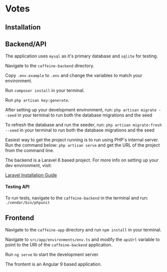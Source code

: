 # Votes

## Installation

## Backend/API

The application uses `mysql` as it's primary database and `sqlite` for testing.

Navigate to the `caffeine-backend` directory.

Copy `.env.example` to `.env` and change the variables to match your environment.

Run `composer install` in your terminal.

Run `php artisan key:generate`.

After setting up your development environment, run:
`php artisan migrate --seed` in your terminal to run both the database migrations and the seed

To refresh the database and run the seeder, run:
`php artisan migrate:fresh --seed` in your terminal to run both the database migrations and the seed

Easiest way to get the project running is to run using PHP's internal server. Run the command below:
`php artisan serve` and get the URL of the project from the command line.

The backend is a Laravel 6 based project. For more info on setting up your dev environment, visit:

[Laravel Installation Guide](https://laravel.com/docs/6.x#installing-laravel)


#### Testing API

To run tests, navigate to the `caffeine-backend` in the terminal and run:
`./vendor/bin/phpunit`


## Frontend

Navigate to the `caffeine-app` directory and run `npm install` in your terminal.

Navigate to `src/app/environments/env.ts` and modify the `apiUrl` variable to point to the URI of the `caffeine-backend` application.

Run `ng serve` to start the development server.

The frontent is an Angular 9 based application.